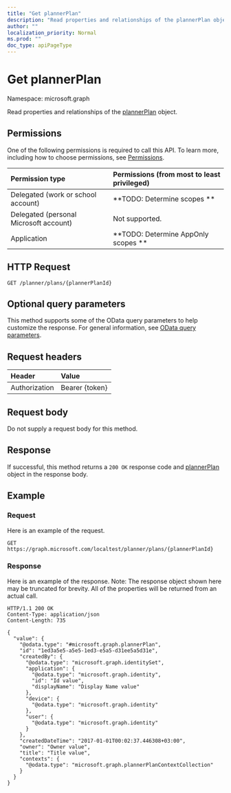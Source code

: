 ```yaml
---
title: "Get plannerPlan"
description: "Read properties and relationships of the plannerPlan object."
author: ""
localization_priority: Normal
ms.prod: ""
doc_type: apiPageType
---
```


# Get plannerPlan

Namespace: microsoft.graph

Read properties and relationships of the [plannerPlan](../resources/plannerplan.md) object.

## Permissions
One of the following permissions is required to call this API. To learn more, including how to choose permissions, see [Permissions](/concepts/permissions-reference.md).

|Permission type|Permissions (from most to least privileged)|
|:---|:---|
|Delegated (work or school account)|**TODO: Determine scopes **|
|Delegated (personal Microsoft account)|Not supported.|
|Application|**TODO: Determine AppOnly scopes **|

## HTTP Request
<!-- {
  "blockType": "ignored"
}
-->
``` http
GET /planner/plans/{plannerPlanId}
```

## Optional query parameters
This method supports some of the OData query parameters to help customize the response. For general information, see [OData query parameters](/graph/query-parameters).

## Request headers
|Header|Value|
|:---|:---|
|Authorization|Bearer {token}|

## Request body
Do not supply a request body for this method.

## Response
If successful, this method returns a `200 OK` response code and [plannerPlan](../resources/plannerplan.md) object in the response body.

## Example

### Request
Here is an example of the request.
<!-- {
  "blockType": "request",
  "name": "get_plannerplan"
}
-->
``` http
GET https://graph.microsoft.com/localtest/planner/plans/{plannerPlanId}
```

### Response
Here is an example of the response. Note: The response object shown here may be truncated for brevity. All of the properties will be returned from an actual call.
<!-- {
  "blockType": "response",
  "truncated": true,
  "@odata.type": "microsoft.graph.plannerPlan"
}
-->
``` http
HTTP/1.1 200 OK
Content-Type: application/json
Content-Length: 735

{
  "value": {
    "@odata.type": "#microsoft.graph.plannerPlan",
    "id": "1ed3a5e5-a5e5-1ed3-e5a5-d31ee5a5d31e",
    "createdBy": {
      "@odata.type": "microsoft.graph.identitySet",
      "application": {
        "@odata.type": "microsoft.graph.identity",
        "id": "Id value",
        "displayName": "Display Name value"
      },
      "device": {
        "@odata.type": "microsoft.graph.identity"
      },
      "user": {
        "@odata.type": "microsoft.graph.identity"
      }
    },
    "createdDateTime": "2017-01-01T00:02:37.446308+03:00",
    "owner": "Owner value",
    "title": "Title value",
    "contexts": {
      "@odata.type": "microsoft.graph.plannerPlanContextCollection"
    }
  }
}
```

